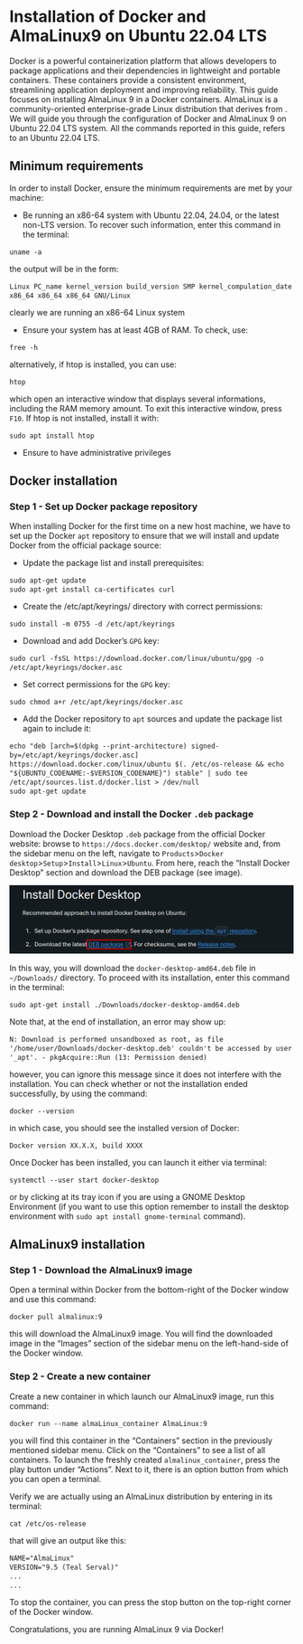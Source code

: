 # Installation of Docker and AlmaLinux9 on Ubuntu 22.04 LTS

Docker is a powerful containerization platform that allows developers to package applications and their dependencies in lightweight and portable containers. These containers provide a consistent environment, streamlining application deployment and improving reliability. This guide focuses on installing AlmaLinux 9 in a Docker containers. AlmaLinux is a community-oriented enterprise-grade Linux distribution that derives from . We will guide you through the configuration of Docker and AlmaLinux 9 on Ubuntu 22.04 LTS system. All the commands reported in this guide, refers to an Ubuntu 22.04 LTS.

## Minimum requirements

In order to install Docker, ensure the minimum requirements are met by your machine:
- Be running an x86-64 system with Ubuntu 22.04, 24.04, or the latest non-LTS version. To recover such information, enter this command in the terminal:
```
uname -a
```
the output will be in the form:
```
Linux PC_name kernel_version build_version SMP kernel_compulation_date x86_64 x86_64 x86_64 GNU/Linux
```
clearly we are running an x86-64 Linux system
- Ensure your system has at least 4GB of RAM. To check, use:
```
free -h
```
alternatively, if htop is installed, you can use:
```
htop
```
which open an interactive window that displays several informations, including the RAM memory amount. To exit this interactive window, press `F10`. If htop is not installed, install it with:
```
sudo apt install htop
```
- Ensure to have administrative privileges

## Docker installation

### Step 1 - Set up Docker package repository 

When installing Docker for the first time on a new host machine, we have to set up the Docker `apt` repository to ensure that we will install and update Docker from the official package source:

- Update the package list and install prerequisites:
```
sudo apt-get update
sudo apt-get install ca-certificates curl
```
- Create the /etc/apt/keyrings/ directory with correct permissions:
```
sudo install -m 0755 -d /etc/apt/keyrings
```
- Download and add Docker’s `GPG` key:
```
sudo curl -fsSL https://download.docker.com/linux/ubuntu/gpg -o /etc/apt/keyrings/docker.asc
```
- Set correct permissions for the `GPG` key:
```
sudo chmod a+r /etc/apt/keyrings/docker.asc
```
- Add the Docker repository to `apt` sources and update the package list again to include it:
```
echo "deb [arch=$(dpkg --print-architecture) signed-by=/etc/apt/keyrings/docker.asc] https://download.docker.com/linux/ubuntu $(. /etc/os-release && echo "${UBUNTU_CODENAME:-$VERSION_CODENAME}") stable" | sudo tee /etc/apt/sources.list.d/docker.list > /dev/null
sudo apt-get update
```

### Step 2 - Download and install the Docker `.deb` package

Download the Docker Desktop `.deb` package from the official Docker website: browse to `https://docs.docker.com/desktop/` website and, from the sidebar menu on the left, navigate to `Products`>`Docker desktop`>`Setup`>`Install`>`Linux`>`Ubuntu`. From here, reach the “Install Docker Desktop” section and download the DEB package (see image). 

![ezcv logo](https://github.com/Riccardo-Biasissi/Scientific_Computing/blob/main/task01/images/download_deb.png)

In this way, you will download the `docker-desktop-amd64.deb` file in `~/Downloads/` directory. To proceed with its installation, enter this command in the terminal:
```
sudo apt-get install ./Downloads/docker-desktop-amd64.deb
```

Note that, at the end of installation, an error may show up:
```
N: Download is performed unsandboxed as root, as file '/home/user/Downloads/docker-desktop.deb' couldn't be accessed by user '_apt'. - pkgAcquire::Run (13: Permission denied)
```
however, you can ignore this message since it does not interfere with the installation. You can check whether or not the installation ended successfully, by using the command:
```
docker --version
```
in which case, you should see the installed version of Docker:
```
Docker version XX.X.X, build XXXX
```

Once Docker has been installed, you can launch it either via terminal:
```
systemctl --user start docker-desktop
```
or by clicking at its tray icon if you are using a GNOME Desktop Environment (if you want to use this option remember to install the desktop environment with `sudo apt install gnome-terminal` command). 

## AlmaLinux9 installation

### Step 1 - Download the AlmaLinux9 image

Open a terminal within Docker from the bottom-right of the Docker window and use this command:
```
docker pull almalinux:9
```
this will download the AlmaLinux9 image. You will find the downloaded image in the “Images” section of the sidebar menu on the left-hand-side of the Docker window. 

### Step 2 - Create a new container

Create a new container in which launch our AlmaLinux9 image, run this command:
```
docker run --name almaLinux_container AlmaLinux:9
```
you will find this container in the “Containers” section in the previously mentioned sidebar menu. Click on the “Containers” to see a list of all containers. To launch the freshly created `almalinux_container`, press the play button under “Actions”. Next to it, there is an option button from which you can open a terminal. 

Verify we are actually using an AlmaLinux distribution by entering in its terminal:
```
cat /etc/os-release
```
that will give an output like this:
```
NAME="AlmaLinux"
VERSION="9.5 (Teal Serval)"
...
...
```

To stop the container, you can press the stop button on the top-right corner of the Docker window. 

Congratulations, you are running AlmaLinux 9 via Docker!
